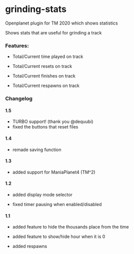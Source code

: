 # grinding-stats
Openplanet plugin for TM 2020 which shows statistics


Shows stats that are useful for grinding a track

### Features:
- Total/Current time played on track

- Total/Current resets on track

- Total/Current finishes on track

- Total/Current respawns on track


### Changelog

#### 1.5
- TURBO support! (thank you @dequubi)
- fixed the buttons that reset files

#### 1.4
- remade saving function

#### 1.3
- added support for ManiaPlanet4 (TM^2)


#### 1.2
- added display mode selector

- fixed timer pausing when enabled/disabled

#### 1.1
- added feature to hide the thousands place from the time

- added feature to show/hide hour when it is 0

- added respawns

